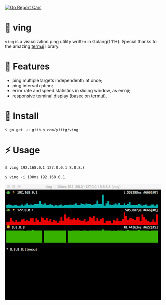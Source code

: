 [![Go Report Card](https://goreportcard.com/badge/github.com/yittg/ving)](https://goreportcard.com/report/github.com/yittg/ving)

# 🐸 ving

`ving` is a visualization ping utility written in Golang(1.11+).
Special thanks to the amazing [termui](https://github.com/gizak/termui) library.

# 🦁 Features

* ping multiple targets independently at once;
* ping interval option;
* error rate and speed statistics in sliding window, as emoji;
* responsive terminal display (based on termui).

# 🙈 Install

```
$ go get -u github.com/yittg/ving
```

# ⚡ Usage

```
$ ving 192.168.0.1 127.0.0.1 8.8.8.8

$ ving -i 100ms 192.168.0.1
```

![](./assets/screenshot.png)
